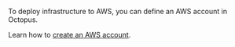 To deploy infrastructure to AWS, you can define an AWS account in Octopus.

Learn how to [create an AWS account](/docs/infrastructure/aws/creating-an-aws-account/index.md).
